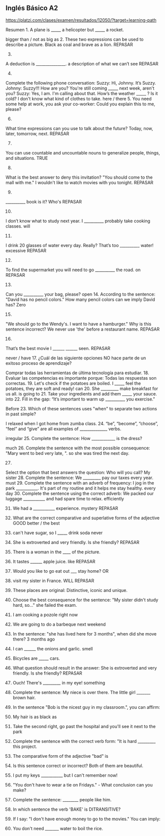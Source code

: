 ## Inglés Básico A2

https://platzi.com/clases/examen/resultados/12050/?target=learning-path

Resumen
1.
A plane is _____ a helicopter but _____ a rocket.

bigger than / not as big as
2.
These two expressions can be used to describe a picture.
Black as coal and brave as a lion.
REPASAR 

3.
A deduction is _______________.
a description of what we can’t see
REPASAR


4.
Complete the following phone conversation: Suzzy: Hi, Johnny. It’s Suzzy. Johnny: Suzzy!!! How are you? You're still coming _____ next week, aren't you? Suzzy: Yes, I am. I'm calling about that. How’s the weather _____ ? Is it cold? I don't know what kind of clothes to take.
here / there
5.
You need some help at work, you ask your co-worker:
Could you explain this to me, please?

6.
What time expressions can you use to talk about the future?
Today, now, later, tomorrow, next.
REPASAR

7.
You can use countable and uncountable nouns to generalize people, things, and situations.
TRUE

8.
What is the best answer to deny this invitation? "You should come to the mall with me."
I wouldn't like to watch movies with you tonight.
REPASAR

9.
__________ book is it?
Who's
REPASAR 

10.
I don’t know what to study next year. I __________ probably take cooking classes.
will


11.
I drink 20 glasses of water every day. Really? That’s too __________ water!
excessive
REPASAR


12.
To find the supermarket you will need to go __________ the road.
on
REPASAR


13.
Can you __________ your bag, please?
open
14.
According to the sentence: "David has no pencil colors." How many pencil colors can we imply David has?
Zero

15.
"We should go to the Wendy's. I want to have a hamburger." Why is this sentence incorrect?
We never use 'the' before a restaurant name.
REPASAR

16.
That’s the best movie I ______ ______ seen.
REPASAR


never / have
17.
¿Cuál de las siguiente opciones NO hace parte de un exitoso proceso de aprendizaje?

Comprar todas las herramientas de última tecnología para estudiar.
18.
Evaluar las competencias es importante porque:
Todas las respuestas son correctas.
19.
Let's check if the potatoes are boiled. I _____ feel the potatoes, they are soft and ready!
can
20.
She _________ make breakfast for us all.
is going to
21.
Take your ingredients and add them _____ your sauce.
into
22.
Fill in the gap:
“It’s important to warm up __________ you exercise.”

Before
23.
Which of these sentences uses "when" to separate two actions in past simple?

I relaxed when I got home from zumba class.
24.
“be”, “become”, “choose”, “feel” and “give” are all examples of ______________ verbs.

irregular
25.
Complete the sentence:
How ____________ is the dress?

much
26.
Complete the sentence with the most possible consequence: "Mary went to bed very late, ".
so she was tired the next day.

27.
Select the option that best answers the question: Who will you call?
My sister
28.
Complete the sentence: We _________ pay our taxes every year.
must
29.
Complete the sentence with an adverb of frequency: I jog in the park ___________. It's part of my routine and it helps me stay healthy.
every day
30.
Complete the sentence using the correct adverb: We packed our luggage ___________ and had spare time to relax.
efficiently


31. We had a ___________ experience.
mystery 
REPASAR 

32. What are the correct comparative and superlative forms of the adjective GOOD
better / the best


33.  can't have sugar, so I _____ drink soda
never 

34. She is extroverted and very friendly.
Is she friendly?
REPASAR 

35. There is a woman in the ____ of the picture.

36. It tastes ______ apple juice.
like 
REPASAR  

37.  Would you like to go eat out ___ stay home?
OR 


38. visit my sister in France.
WILL 
REPASAR 

39. These places are original:
Distinctive, iconic and unique. 


40. Choose the best consequence for the sentence: "My sister didn't study hard, so..."
she failed the exam. 

41. I am cooking a pozole
right now

42. We are going to do a barbeque
next weekend 

43. In the sentence: "she has lived here for 3 months", when did she move there?
3  months ago

44. I can ______ the onions and garlic.
smell

45. Bicycles are _____ cars.

46. What question should result in the answer: She is extroverted and very friendly.
Is she friendly? 
REPASAR 

47. Ouch! There's _________ in my eye!
something


48. Complete the sentence: My niece is over there. The little girl _______ brown hair.


49. In the sentence "Bob is the nicest guy in my classroom.", you can affirm:

50. My hair is as black as


51. Take the second right, go past the hospital and you'll see it next to the park


52. Complete the sentence with the correct verb form: "It is hard _________ this project.


53. The comparative form of the adjective "bad" is

54.  Is this sentence correct or incorrect?
Both of them are beautiful.


55. I put my keys ___________ but I can't remember now!

56. "You don't have to wear a tie on Fridays." - What conclusion can you make?

57. Complete the sentence: ________ people like him.


58. In which sentence the verb 'BAKE' is DITRANSITIVE?

59. If I say: "I don't have enough money to go to the movies." You can imply:

60. You don't need _______ water to boil the rice.





